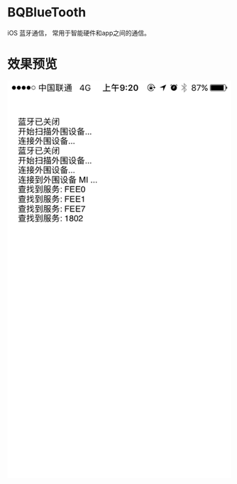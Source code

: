 # BQBlueTooth
iOS 蓝牙通信， 常用于智能硬件和app之间的通信。


# 效果预览
![Bluetooth-MI](Bluetooth-MI.png "Bluetooth-MI")

